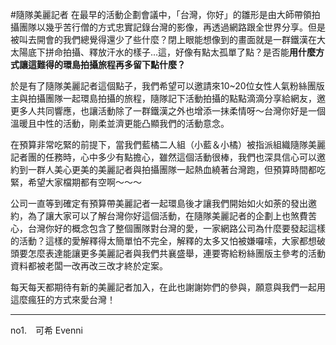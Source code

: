 #隨隊美麗記者
在最早的活動企劃會議中，「台灣，你好」的雛形是由大師帶領拍攝團隊以幾乎苦行僧的方式忠實記錄台灣的影像，再透過網路跟全世界分享。但是被叫去開會的我們總覺得還少了些什麼？閉上眼能想像到的畫面就是一群鐵漢在大太陽底下拼命拍攝、釋放汗水的樣子...這，好像有點太孤單了點？是否能**用什麼方式讓這難得的環島拍攝旅程再多留下點什麼？**

於是有了隨隊美麗記者這個點子，我們希望可以邀請來10~20位女性人氣粉絲團版主與拍攝團隊一起環島拍攝的旅程，隨隊記下活動拍攝的點點滴滴分享給網友，邀更多人共同響應，也讓活動除了一群鐵漢之外也增添一抹柔情呀～台灣你好是一個溫暖且中性的活動，剛柔並濟更能凸顯我們的活動意念。

在預算非常吃緊的前提下，當我們藍橘二人組（小藍＆小橘）被指派組織隨隊美麗記者團的任務時，心中多少有點擔心，雖然這個活動很棒，我們也深具信心可以邀約到一群人美心更美的美麗記者與拍攝團隊一起熱血繞著台灣跑，但預算時間都吃緊，希望大家檔期都有空啊～～～

公司一直等到確定有預算帶美麗記者一起環島後才讓我們開始如火如荼的發出邀約，為了讓大家可以了解台灣你好這個活動，在隨隊美麗記者的企劃上也煞費苦心，台灣你好的概念包含了整個團隊對台灣的愛，一家網路公司為什麼要發起這樣的活動？這樣的愛解釋得太簡單怕不完全，解釋的太多又怕被嫌囉嗦，大家都想破頭要怎麼表達能讓更多美麗記者與我們共襄盛舉，連要寄給粉絲團版主參考的活動資料都被老闆一改再改三改才終於定案。

每天每天都期待有新的美麗記者加入，在此也謝謝妳們的參與，願意與我們一起用這麼瘋狂的方式來愛台灣！

***


no1.　可希 Evenni

